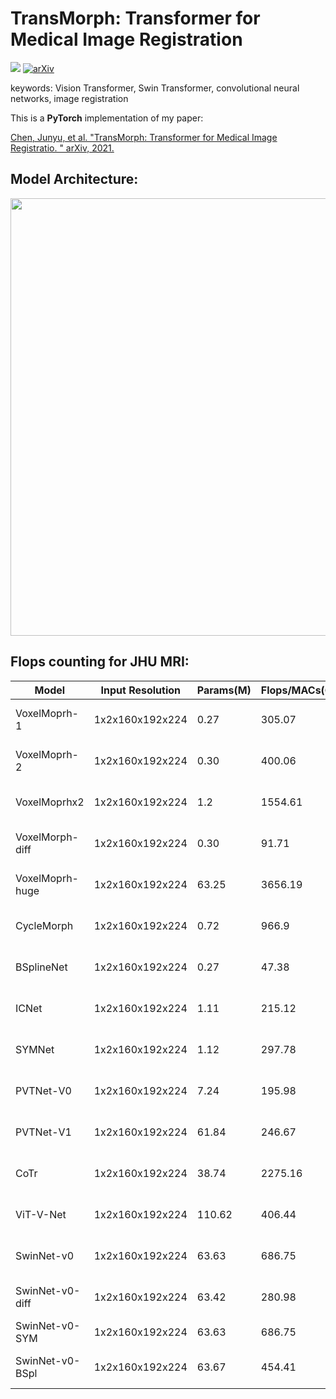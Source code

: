 # TransMorph: Transformer for Medical Image Registration
<a href="https://opensource.org/licenses/MIT"><img src="https://img.shields.io/badge/License-MIT-yellow.svg"></a> [![arXiv](https://img.shields.io/badge/arXiv-2104.06468-b31b1b.svg)](https://arxiv.org/abs/2104.06468)

keywords: Vision Transformer, Swin Transformer, convolutional neural networks, image registration

This is a **PyTorch** implementation of my paper:

<a href="https://arxiv.org/abs/2104.06468">Chen, Junyu, et al. "TransMorph: Transformer for Medical Image Registratio. " arXiv, 2021.</a>

## Model Architecture:
<img src="https://github.com/junyuchen245/ViT-V-Net_for_3D_Image_Registration/blob/main/figures/net_arch.jpg" width="700"/>


## Flops counting for JHU MRI:
Model           | Input Resolution | Params(M) | Flops/MACs(G)| DSC          |
---             |---               |---        |---           |---           |
VoxelMoprh-1    |1x2x160x192x224   | 0.27      |305.07        |0.706 +- 0.137|
VoxelMoprh-2    |1x2x160x192x224   | 0.30      |400.06        |0.711 +- 0.135|
VoxelMoprhx2    |1x2x160x192x224   | 1.2       |1554.61       |0.726 +- 0.130|
VoxelMorph-diff |1x2x160x192x224   | 0.30      |91.71         |0.701 +- 0.139|
VoxelMoprh-huge |1x2x160x192x224   | 63.25     |3656.19       |0.732 +- 0.127|
CycleMorph      |1x2x160x192x224   | 0.72      |966.9         |0.694 +- 0.138|
BSplineNet      |1x2x160x192x224   | 0.27      |47.38         |0.700 +- 0.135|
ICNet           |1x2x160x192x224   | 1.11      |215.12        |0.648 +- 0.149|
SYMNet          |1x2x160x192x224   | 1.12      |297.78        |0.673 +- 0.145|
PVTNet-V0       |1x2x160x192x224   | 7.24      |195.98        |0.712 +- 0.134|
PVTNet-V1       |1x2x160x192x224   | 61.84     |246.67        |0.718 +- 0.133|
CoTr            |1x2x160x192x224   | 38.74     |2275.16       |0.714 +- 0.134|
ViT-V-Net       |1x2x160x192x224   | 110.62    |406.44        |0.725 +- 0.130|
SwinNet-v0      |1x2x160x192x224   | 63.63     |686.75        |0.733 +- 0.128|
SwinNet-v0-diff |1x2x160x192x224   | 63.42     |280.98        |0.718 +- 0.131|
SwinNet-v0-SYM  |1x2x160x192x224   | 63.63     |686.75        |
SwinNet-v0-BSpl |1x2x160x192x224   | 63.67     |454.41        |0.730 +- 0.127|
